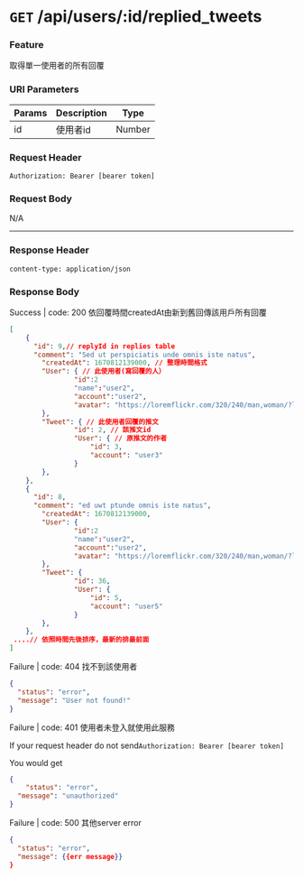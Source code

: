 # `GET` /api/users/:id/replied_tweets

### Feature

取得單一使用者的所有回覆

### URI Parameters

| Params | Description | Type |
| --- | --- | --- |
| id | 使用者id | Number |

### Request Header

```
Authorization: Bearer [bearer token]
```

### Request Body

N/A

---

### Response Header

```
content-type: application/json
```

### Response Body

Success | code: 200 依回覆時間createdAt由新到舊回傳該用戶所有回覆

```json
[
	{
	  "id": 9,// replyId in replies table
	  "comment": "Sed ut perspiciatis unde omnis iste natus",
		"createdAt": 1670812139000, // 整理時間格式
		"User": { // 此使用者(寫回覆的人）
				"id":2
				"name":"user2",
				"account":"user2",
				"avatar": "https://loremflickr.com/320/240/man,woman/?lock=36"
		},
		"Tweet": { // 此使用者回覆的推文
				"id": 2, // 該推文id
				"User": { // 原推文的作者
					"id": 3, 
					"account": "user3"
				}
		},	
	},
	{
	  "id": 8,
	  "comment": "ed uwt ptunde omnis iste natus",
		"createdAt": 1670812139000,
		"User": {
				"id":2
				"name":"user2",
				"account":"user2",
				"avatar": "https://loremflickr.com/320/240/man,woman/?lock=36"
		},
		"Tweet": {
				"id": 36, 
				"User": {
					"id": 5, 
					"account": "user5"
				}
		},	
	},
 ....// 依照時間先後排序，最新的排最前面
]

```

Failure | code: 404 找不到該使用者

```json
{
  "status": "error",
  "message": "User not found!"
}
```

Failure | code: 401 使用者未登入就使用此服務

If your request header do not send`Authorization: Bearer [bearer token]`

You would get

```json
{
	"status": "error",
  "message": "unauthorized"
}
```

Failure | code: 500 其他server error

```json
{
  "status": "error",
  "message": {{err message}}
}
```